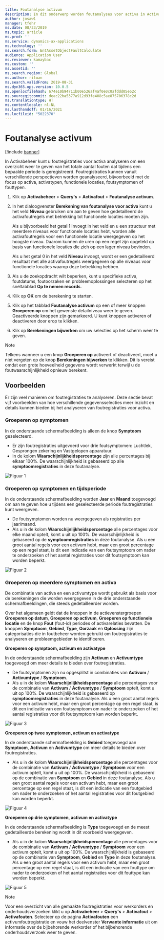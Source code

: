 ```yaml
---
title: Foutanalyse activum
description: In dit onderwerp worden foutanalyses voor activa in Activabeheer uitgelegd.
author: josaw1
manager: tfehr
ms.date: 08/23/2019
ms.topic: article
ms.prod: ''
ms.service: dynamics-ax-applications
ms.technology: ''
ms.search.form: EntAssetObjectFaultCalculate
audience: Application User
ms.reviewer: kamaybac
ms.custom: ''
ms.assetid: ''
ms.search.region: Global
ms.author: riluan
ms.search.validFrom: 2019-08-31
ms.dyn365.ops.version: 10.0.5
ms.openlocfilehash: 674e10b94711b00e526af4af0e0c0afddd05e62c
ms.sourcegitcommit: deac22ba5377a912d93fe408c5ae875706378c2d
ms.translationtype: HT
ms.contentlocale: nl-NL
ms.lasthandoff: 01/16/2021
ms.locfileid: "5022370"
---
```

# <a name="asset-fault-analysis"></a>Foutanalyse activum

[!include [banner](../../includes/banner.md)]

 

In Activabeheer kunt u foutregistraties voor activa analyseren om een overzicht weer te geven van het totale aantal fouten dat tijdens een bepaalde periode is geregistreerd. Foutregistraties kunnen vanuit verschillende perspectieven worden geanalyseerd, bijvoorbeeld met de focus op activa, activatypen, functionele locaties, foutsymptomen of fouttypen.

1. Klik op **Activabeheer** > **Query's** > **Activafout** > **Foutanalyse activum**.

2. In het dialoogvenster **Berekening van foutanalyse voor activa** kunt u het veld **Niveau** gebruiken om aan te geven hoe gedetailleerd de activafoutregels met betrekking tot functionele locaties moeten zijn. 

    Als u bijvoorbeeld het getal 1 invoegt in het veld en u een structuur met meerdere niveaus voor functionele locaties hebt, worden alle activafoutregels voor een functionele locatie weergegeven op het hoogste niveau. Daarom kunnen de uren op een regel zijn opgeteld op basis van functionele locaties die zich op een lager niveau bevinden. 
        
    Als u het getal 0 in het veld **Niveau** invoegt, wordt er een gedetailleerd resultaat met alle activafoutregels weergegeven op alle niveaus voor functionele locaties waarop deze betrekking hebben.

3. Als u de zoekopdracht wilt beperken, kunt u specifieke activa, foutdatums, foutoorzaken en probleemoplossingen selecteren op het sneltabblad **Op te nemen records**.

4. Klik op **OK** om de berekening te starten.

5. Klik op het tabblad **Foutanalyse activum** op een of meer knoppen **Groeperen op** om het gewenste detailniveau weer te geven. Geactiveerde knoppen zijn gemarkeerd. U kunt knoppen activeren of deactiveren door erop te klikken.

6. Klik op **Berekeningen bijwerken** om uw selecties op het scherm weer te geven. 

>[!NOTE]
>Telkens wanneer u een knop **Groeperen op** activeert of deactiveert, moet u niet vergeten op de knop **Berekeningen bijwerken** te klikken. Dit is vereist omdat een grote hoeveelheid gegevens wordt verwerkt terwijl u de foutwaarschijnlijkheid opnieuw berekent.

## <a name="examples"></a>Voorbeelden

Er zijn veel manieren om foutregistraties te analyseren. Deze sectie bevat vijf voorbeelden van hoe verschillende gegevensselecties meer inzicht en details kunnen bieden bij het analyseren van foutregistraties voor activa.

### <a name="group-by-symptoms"></a>Groeperen op symptomen

In de onderstaande schermafbeelding is alleen de knop **Symptoom** geselecteerd.

- Er zijn foutregistraties uitgevoerd voor drie foutsymptomen: Luchtlek, Gesprongen zekering en Vastgelopen apparatuur.  
- In de kolom **Waarschijnlijkheidspercentage** zijn alle percentages bij elkaar 100%. De waarschijnlijkheid is gebaseerd op alle **symptoomregistraties** in deze foutanalyse.

![Figuur 1](media/06-controlling-and-reporting.png)

### <a name="group-by-symptoms-and-time-period"></a>Groeperen op symptomen en tijdsperiode

In de onderstaande schermafbeelding worden **Jaar** en **Maand** toegevoegd om aan te geven hoe u tijdens een geselecteerde periode foutregistraties kunt weergeven.

- De foutsymptomen worden nu weergegeven als registraties per jaar/maand.  
- Als u in de kolom **Waarschijnlijkheidspercentage** alle percentages voor elke maand optelt, komt u uit op 100%. De waarschijnlijkheid is gebaseerd op de **symptoomregistraties** in deze foutanalyse. Als u een groot aantal regels voor een activum hebt, maar een groot percentage op een regel staat, is dit een indicatie van een foutsymptoom om nader te onderzoeken of het aantal registraties voor dit foutsymptoom kan worden beperkt.

![Figuur 2](media/07-controlling-and-reporting.png)

### <a name="group-by-multiple-symptoms-and-assets"></a>Groeperen op meerdere symptomen en activa

De combinatie van activa en een activumtype wordt gebruikt als basis voor de berekeningen die worden weergegeven in de drie onderstaande schermafbeeldingen, die steeds gedetailleerder worden.  

Over het algemeen geldt dat de knoppen in de actievenstergroepen **Groeperen op datum**, **Groeperen op activum**, **Groeperen op functionele locatie** en de knop **Fout** (fout-id) periodes of activarelaties bevatten. De knoppen **Symptoom**, **Gebied**, **Type**, **Oorzaak** en **Oplossing** zijn categorisaties die in foutbeheer worden gebruikt om foutregistraties te analyseren en probleemgebieden te identificeren.  

**Groeperen op symptoom, activum en activatype**

In de onderstaande schermafbeelding zijn **Activum** en **Activumtype** toegevoegd om meer details te bieden over foutregistraties.

- De foutsymptomen zijn nu opgesplitst in combinaties van **Activum** / **Activumtype** / **Symptoom**.  
- Als u in de kolom **Waarschijnlijkheidspercentage** alle percentages voor de combinatie van **Activum** / **Activumtype** / **Symptoom** optelt, komt u uit op 100%. De waarschijnlijkheid is gebaseerd op **symptoomregistraties** in deze foutanalyse. Als u een groot aantal regels voor een activum hebt, maar een groot percentage op een regel staat, is dit een indicatie van een foutsymptoom om nader te onderzoeken of het aantal registraties voor dit foutsymptoom kan worden beperkt.

![Figuur 3](media/08-controlling-and-reporting.png)

**Groeperen op twee symptomen, activum en activatype**

In de onderstaande schermafbeelding is **Gebied** toegevoegd aan **Symptoom**, **Activum** en **Activumtype** om meer details te bieden over foutregistraties.

- Als u in de kolom **Waarschijnlijkheidspercentage** alle percentages voor de combinatie van **Activum** / **Activumtype** / **Symptoom** voor een activum optelt, komt u uit op 100%. De waarschijnlijkheid is gebaseerd op de combinatie van **Symptoom** en **Gebied** in deze foutanalyse. Als u een groot aantal regels voor een activum hebt, maar een groot percentage op een regel staat, is dit een indicatie van een foutgebied om nader te onderzoeken of het aantal registraties voor dit foutgebied kan worden beperkt.  

![Figuur 4](media/09-controlling-and-reporting.png)

**Groeperen op drie symptomen, activum en activatype**

In de onderstaande schermafbeelding is **Type** toegevoegd en de meest gedetailleerde berekening wordt in dit voorbeeld weergegeven.
 
- Als u in de kolom **Waarschijnlijkheidspercentage** alle percentages voor de combinatie van **Activum** / **Activumtype** / **Symptoom** voor een activum optelt, komt u uit op 100%. De waarschijnlijkheid is gebaseerd op de combinatie van **Symptoom**, **Gebied** en **Type** in deze foutanalyse. Als u een groot aantal regels voor een activum hebt, maar een groot percentage op een regel staat, is dit een indicatie van een fouttype om nader te onderzoeken of het aantal registraties voor dit fouttype kan worden beperkt.

![Figuur 5](media/10-controlling-and-reporting.png)


>[!NOTE]
>Voor een overzicht van alle gemaakte foutregistraties voor werkorders en onderhoudsverzoeken klikt u op **Activabeheer** > **Query's** > **Activafout** > **Activafouten**. Selecteer op de pagina **Activafouten** een activumfoutregistratie en vouw het deelvenster **Verwante informatie** uit om informatie over de bijbehorende werkorder of het bijbehorende onderhoudsverzoek weer te geven.

